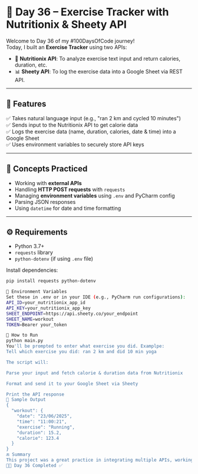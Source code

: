 # 🚀 Day 36 – Exercise Tracker with Nutritionix & Sheety API

Welcome to Day 36 of my #100DaysOfCode journey!  
Today, I built an **Exercise Tracker** using two APIs:

- 🥗 **Nutritionix API**: To analyze exercise text input and return calories, duration, etc.
- 📊 **Sheety API**: To log the exercise data into a Google Sheet via REST API.

---

## 📌 Features

✅ Takes natural language input (e.g., "ran 2 km and cycled 10 minutes")  
✅ Sends input to the Nutritionix API to get calorie data  
✅ Logs the exercise data (name, duration, calories, date & time) into a Google Sheet  
✅ Uses environment variables to securely store API keys

---

## 🧠 Concepts Practiced

- Working with **external APIs**
- Handling **HTTP POST requests** with `requests`
- Managing **environment variables** using `.env` and PyCharm config
- Parsing JSON responses
- Using `datetime` for date and time formatting

---

## ⚙️ Requirements

- Python 3.7+
- `requests` library
- `python-dotenv` (if using `.env` file)

Install dependencies:

```bash
pip install requests python-dotenv

🔐 Environment Variables
Set these in .env or in your IDE (e.g., PyCharm run configurations):
API_ID=your_nutritionix_app_id
API_KEY=your_nutritionix_app_key
SHEET_ENDPOINT=https://api.sheety.co/your_endpoint
SHEET_NAME=workout
TOKEN=Bearer your_token

🏁 How to Run
python main.py
You'll be prompted to enter what exercise you did. Examplpe:
Tell which exercise you did: ran 2 km and did 10 min yoga

The script will:

Parse your input and fetch calorie & duration data from Nutritionix

Format and send it to your Google Sheet via Sheety

Print the API response
📸 Sample Output
{
  "workout": {
    "date": "23/06/2025",
    "time": "11:00:21",
    "exercise": "Running",
    "duration": 15.2,
    "calorie": 123.4
  }
}
🔚 Summary
This project was a great practice in integrating multiple APIs, working with JSON data, and managing secret keys securely.
👨‍💻 Day 36 Completed ✅

